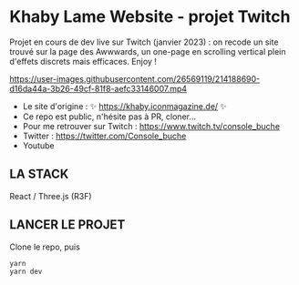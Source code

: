 # Khaby Lame Website - projet Twitch

Projet en cours de dev live sur Twitch (janvier 2023) : on recode un site trouvé sur la page des Awwwards, un one-page en scrolling vertical plein d'effets discrets mais efficaces. Enjoy !


https://user-images.githubusercontent.com/26569119/214188690-d16da44a-3b26-49cf-81f8-aefc33146007.mp4


- Le site d'origine : ✨ https://khaby.iconmagazine.de/ ✨
- Ce repo est public, n'hésite pas à PR, cloner...
- Pour me retrouver sur Twitch : https://www.twitch.tv/console_buche
- Twitter : https://twitter.com/Console_buche
- Youtube

## LA STACK

React / Three.js (R3F)

## LANCER LE PROJET

Clone le repo, puis

```sh
yarn
yarn dev
```
